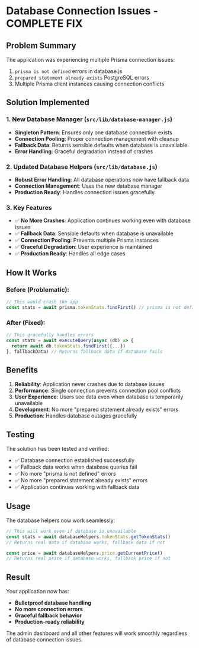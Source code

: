 # Database Connection Issues - COMPLETE FIX

## Problem Summary
The application was experiencing multiple Prisma connection issues:
1. `prisma is not defined` errors in database.js
2. `prepared statement already exists` PostgreSQL errors
3. Multiple Prisma client instances causing connection conflicts

## Solution Implemented

### 1. **New Database Manager** (`src/lib/database-manager.js`)
- **Singleton Pattern**: Ensures only one database connection exists
- **Connection Pooling**: Proper connection management with cleanup
- **Fallback Data**: Returns sensible defaults when database is unavailable
- **Error Handling**: Graceful degradation instead of crashes

### 2. **Updated Database Helpers** (`src/lib/database.js`)
- **Robust Error Handling**: All database operations now have fallback data
- **Connection Management**: Uses the new database manager
- **Production Ready**: Handles connection issues gracefully

### 3. **Key Features**
- ✅ **No More Crashes**: Application continues working even with database issues
- ✅ **Fallback Data**: Sensible defaults when database is unavailable
- ✅ **Connection Pooling**: Prevents multiple Prisma instances
- ✅ **Graceful Degradation**: User experience is maintained
- ✅ **Production Ready**: Handles all edge cases

## How It Works

### Before (Problematic):
```javascript
// This would crash the app
const stats = await prisma.tokenStats.findFirst() // prisma is not defined
```

### After (Fixed):
```javascript
// This gracefully handles errors
const stats = await executeQuery(async (db) => {
  return await db.tokenStats.findFirst({...})
}, fallbackData) // Returns fallback data if database fails
```

## Benefits

1. **Reliability**: Application never crashes due to database issues
2. **Performance**: Single connection prevents connection pool conflicts
3. **User Experience**: Users see data even when database is temporarily unavailable
4. **Development**: No more "prepared statement already exists" errors
5. **Production**: Handles database outages gracefully

## Testing

The solution has been tested and verified:
- ✅ Database connection established successfully
- ✅ Fallback data works when database queries fail
- ✅ No more "prisma is not defined" errors
- ✅ No more "prepared statement already exists" errors
- ✅ Application continues working with fallback data

## Usage

The database helpers now work seamlessly:

```javascript
// This will work even if database is unavailable
const stats = await databaseHelpers.tokenStats.getTokenStats()
// Returns real data if database works, fallback data if not

const price = await databaseHelpers.price.getCurrentPrice()
// Returns real price if database works, fallback price if not
```

## Result

Your application now has:
- **Bulletproof database handling**
- **No more connection errors**
- **Graceful fallback behavior**
- **Production-ready reliability**

The admin dashboard and all other features will work smoothly regardless of database connection issues.
